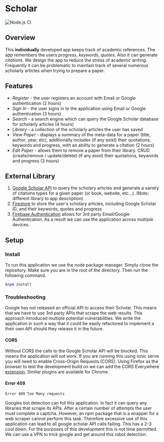 # Scholar
![Node.js CI](https://github.com/woodRock/ionic-scholar/workflows/Node.js%20CI/badge.svg)

## Overview

This **individually** developed app keeps track of academic references. The app remembers the users _progress_, _keywords_, _quotes_. Also it can generate _citations_. We design the app to reduce the stress of academic writing. Frequently it can be problematic to maintain track of several numerous scholarly articles when trying to prepare a paper.

## Features

- _Register_ - the user registers an account with Email or Google authentication (2 hours)
- _Sign In_ - the user signs in to the application using Email or Google authentication (3 hours)
- _Search_ - a search engine which can query the Google Scholar database for scholarly articles (4 hours)
- _Library_ - a collection of the scholarly articles the user has saved
- _View Paper_ - displays a summary of the meta-data for a paper (title, author, year, etc), additionally includes (if any exist) their quotations, keywords and progress, with an ability to generate a citation (2 hours)
- _Edit Paper_ - allows them to remove a paper from their library. CRUD (create/remove / update/delete) (if any exist) their quotations, keywords and progress (3 hours)

## External Library

1. [Google Scholar API](https://www.npmjs.com/package/scholarly) to query the scholary articles and generate a variety of citations types for a given paper (or book, website, etc...). (Note: different library to app description)
2. [Firestore](https://firebase.google.com/docs/firestore) to store the user's scholary articles, including Google Scholar ID, and their keywords, quotes and progress
3. [Firebase Authentication](https://firebase.google.com/docs/auth) allows for 3rd party Email/Google Authentication. As a result we can use the application across multiple devices.

## Setup

### Install

To run this application we use the node package manager. Simply clone the repository. Make sure you are in the root of the directory. Then run the following command.

```bash
$npm install
```

### Troubleshooting

Google has not released an official API to access their Scholar. This means that we have to use 3rd party APIs that scrape the web results. This approach introduced multiple potential vulnerabilities. We write the application in such a way that it could be easily refactored to implement a their own API should they release it in the future.

#### CORS

Without CORS the calls to the Google Scholar API will be blocked. This means the application will not work. If you are running this using ionic serve you will need to enable Cross-Origin Requests (CORS). Using Firefox as the browser to test the development build on we can add the CORS Everywhere [extension](https://addons.mozilla.org/en-US/firefox/addon/cors-everywhere/). Similar plugins are available for Chrome.

#### Error 409

```
Error 409 Too Many requests
```

Googles bot detection can foil this application. In fact it can query any libraries that scrape its APIs. After a certain number of attempts the user must complete a captcha. However, an npm package that is a wrapper for a web scraper cannot perform this task. Therefore excessive use of this application can lead to all google scholar API calls failing. This has a 2-3 cool down. For the purposes of this development this is not time permitted. We can use a VPN to trick google and get around this robot detection.
